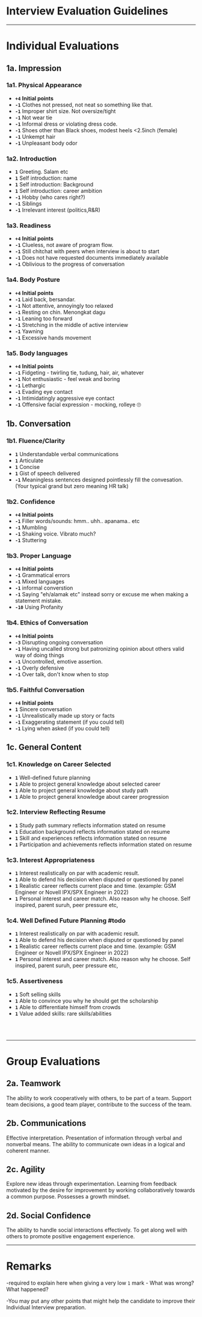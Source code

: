 # Interview Evaluation Guidelines

---

# Individual Evaluations


## 1a. Impression

### 1a1. Physical Appearance

* **`+4`** **Initial points**
* **`-1`** Clothes not pressed, not neat so something like that.
* **`-1`** Improper shirt size. Not oversize/tight
* **`-1`** Not wear tie
* **`-1`** Informal dress or violating dress code.
* **`-1`** Shoes other than Black shoes, modest heels <2.5inch (female)
* **`-1`** Unkempt hair
* **`-1`** Unpleasant body odor

### 1a2. Introduction

* **`1`** Greeting. Salam etc
* **`1`** Self introduction: name
* **`1`** Self introduction: Background 
* **`1`** Self introduction: career ambition
* **`-1`** Hobby (who cares right?)
* **`-1`** Siblings
* **`-1`** Irrelevant interest (politics,R&R)

### 1a3. Readiness

* **`+4`** **Initial points**
* **`-1`** Clueless, not aware of program flow.
* **`-1`** Still chitchat with peers when interview is about to start
* **`-1`** Does not have requested documents immediately available
* **`-1`** Oblivious to the progress of conversation


### 1a4. Body Posture

* **`+4`** **Initial points**
* **`-1`** Laid back, bersandar.
* **`-1`** Not attentive, annoyingly too relaxed
* **`-1`** Resting on chin. Menongkat dagu
* **`-1`** Leaning too forward
* **`-1`** Stretching in the middle of active interview
* **`-1`** Yawning
* **`-1`** Excessive hands movement

### 1a5. Body languages

* **`+4`** **Initial points**
* **`-1`** Fidgeting - twirling tie, tudung, hair, air, whatever
* **`-1`** Not enthusiastic - feel weak and boring
* **`-1`** Lethargic
* **`-1`** Evading eye contact
* **`-1`** Intimidatingly aggressive eye contact
* **`-1`** Offensive facial expression - mocking, rolleye 🙄

## 1b. Conversation

### 1b1. Fluence/Clarity

* **`1`** Understandable verbal communications
* **`1`** Articulate
* **`1`** Concise
* **`1`** Gist of speech delivered
* **`-1`** Meaningless sentences designed pointlessly fill the convesation. (Your typical grand but zero meaning HR talk)

### 1b2. Confidence

* **`+4`** **Initial points**
* **`-1`** Filler words/sounds: hmm.. uhh.. apanama.. etc
* **`-1`** Mumbling
* **`-1`** Shaking voice. Vibrato much?
* **`-1`** Stuttering

### 1b3. Proper Language

* **`+4`** **Initial points**
* **`-1`** Grammatical errors
* **`-1`** Mixed languages
* **`-1`** informal converstion
* **`-1`** Saying "eh/alamak etc" instead sorry or excuse me when making  a statement mistake.
* **`-10`** Using Profanity

### 1b4. Ethics of Conversation

* **`+4`** **Initial points**
* **`-3`** Disrupting ongoing conversation
* **`-1`** Having uncalled strong but patronizing opinion about others valid way of doing things
* **`-1`** Uncontrolled, emotive assertion.
* **`-1`** Overly defensive
* **`-1`** Over talk, don't know when to stop

### 1b5. Faithful Conversation

* **`+4`** **Initial points**
* **`1`** Sincere conversation
* **`-1`** Unrealistically made up story or facts
* **`-1`** Exaggerating statement (if you could tell)
* **`-1`** Lying when asked (if you could tell)

## 1c. General Content

### 1c1. Knowledge on Career Selected

* **`1`** Well-defined future planning
* **`1`** Able to project general knowledge about selected career
* **`1`** Able to project general knowledge about study path
* **`1`** Able to project general knowledge about career progression

### 1c2. Interview Reflecting Resume

* **`1`** Study path summary reflects information stated on resume
* **`1`** Education background reflects information stated on resume
* **`1`** Skill and experiences reflects information stated on resume
* **`1`** Participation and achievements reflects information stated on resume

### 1c3. Interest Appropriateness

* **`1`** Interest realistically on par with academic result.
* **`1`** Able to defend his decision when disputed or questioned by panel
* **`1`** Realistic career reflects current place and time. (example: GSM Engineer or Novell IPX/SPX Engineer in 2022)
* **`1`** Personal interest and career match. Also reason why he choose. Self inspired, parent suruh, peer pressure etc,

### 1c4. Well Defined Future Planning #todo
* **`1`** Interest realistically on par with academic result.
* **`1`** Able to defend his decision when disputed or questioned by panel
* **`1`** Realistic career reflects current place and time. (example: GSM Engineer or Novell IPX/SPX Engineer in 2022)
* **`1`** Personal interest and career match. Also reason why he choose. Self inspired, parent suruh, peer pressure etc,

### 1c5. Assertiveness

* **`1`** Soft selling skills
* **`1`** Able to convince you why he should get the scholarship
* **`1`** Able to differentiate himself from crowds
* **`1`** Value added skills: rare skills/abilities

</br>
</br>

---

# Group Evaluations

## 2a. Teamwork

The ability to work cooperatively with others, to be part of a team. Support team decisions, a good team player, contribute to the success of the team.

## 2b. Communications

Effective interpretation. Presentation of information through verbal and nonverbal means. The ability to communicate own ideas in a logical and coherent manner.

## 2c. Agility

Explore new ideas through experimentation. Learning from feedback motivated by the desire for improvement by working collaboratively towards a common purpose. Possesses a growth mindset.

## 2d. Social Confidence

The ability to handle social interactions effectively. To get along well with others to promote positive engagement experience.

---

# Remarks
-required to explain here when giving a very low `1` mark - What was wrong? What happened? 

-You may put any other points that might help the candidate to improve their Individual Interview preparation.